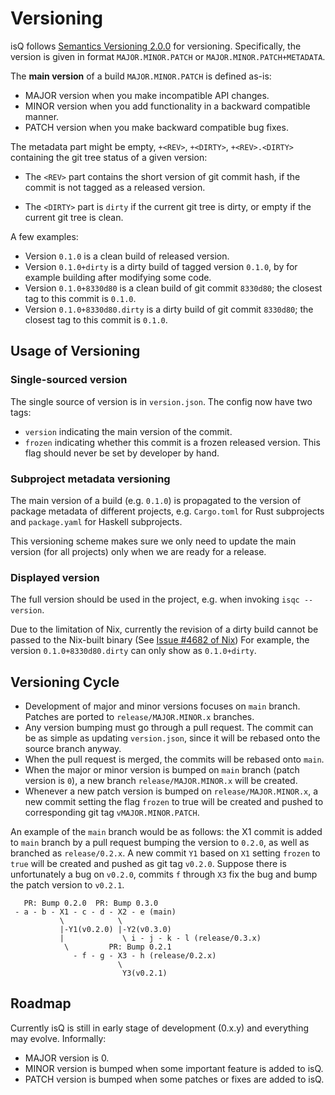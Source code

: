 Versioning
=======================

isQ follows [Semantics Versioning 2.0.0](https://semver.org/) for versioning. Specifically, the version is given in format `MAJOR.MINOR.PATCH` or `MAJOR.MINOR.PATCH+METADATA`.

The **main version** of a build `MAJOR.MINOR.PATCH` is defined as-is:

+ MAJOR version when you make incompatible API changes.
+ MINOR version when you add functionality in a backward compatible manner.
+ PATCH version when you make backward compatible bug fixes.

The metadata part might be empty, `+<REV>`, `+<DIRTY>`, `+<REV>.<DIRTY>` containing the git tree status of a given version:

+ The `<REV>` part contains the short version of git commit hash, if the commit is not tagged as a released version. 


+ The `<DIRTY>` part is `dirty` if the current git tree is dirty, or empty if the current git tree is clean.


A few examples:

+ Version `0.1.0` is a clean build of released version.
+ Version `0.1.0+dirty` is a dirty build of tagged version `0.1.0`, by for example building after modifying some code.
+ Version `0.1.0+8330d80` is a clean build of git commit `8330d80`; the closest tag to this commit is `0.1.0`. 
+ Version `0.1.0+8330d80.dirty` is a dirty build of git commit `8330d80`; the closest tag to this commit is `0.1.0`.

Usage of Versioning
----------------------

### Single-sourced version

The single source of version is in `version.json`. The config now have two tags:

+ `version` indicating the main version of the commit.
+ `frozen` indicating whether this commit is a frozen released version. This flag should never be set by developer by hand.

### Subproject metadata versioning

The main version of a build (e.g. `0.1.0`) is propagated to the version of package metadata of different projects, e.g. `Cargo.toml` for Rust subprojects and `package.yaml` for Haskell subprojects.

This versioning scheme makes sure we only need to update the main version (for all projects) only when we are ready for a release.

### Displayed version

The full version should be used in the project, e.g. when invoking `isqc --version`.

Due to the limitation of Nix, currently the revision of a dirty build cannot be passed to the Nix-built binary (See [Issue #4682 of Nix](https://github.com/NixOS/nix/issues/4682)) For example, the version `0.1.0+8330d80.dirty` can only show as `0.1.0+dirty`.


Versioning Cycle
----------------------

- Development of major and minor versions focuses on `main` branch. Patches are ported to `release/MAJOR.MINOR.x` branches.
- Any version bumping must go through a pull request. The commit can be as simple as updating `version.json`, since it will be rebased onto the source branch anyway.
- When the pull request is merged, the commits will be rebased onto `main`.
- When the major or minor version is bumped on `main` branch (patch version is `0`), a new branch `release/MAJOR.MINOR.x` will be created.
- Whenever a new patch version is bumped on `release/MAJOR.MINOR.x`, a new commit setting the flag `frozen` to true will be created and pushed to corresponding git tag `vMAJOR.MINOR.PATCH`.

An example of the `main` branch would be as follows: the X1 commit is added to `main` branch by a pull request bumping the version to `0.2.0`, as well as branched as `release/0.2.x`. A new commit `Y1` based on `X1` setting `frozen` to `true` will be created and pushed as git tag `v0.2.0`. Suppose there is unfortunately a bug on `v0.2.0`, commits `f` through `X3` fix the bug and bump the patch version to `v0.2.1`.

```
   PR: Bump 0.2.0  PR: Bump 0.3.0
 - a - b - X1 - c - d - X2 - e (main)
           \            \ 
           |-Y1(v0.2.0) |-Y2(v0.3.0)
           |             \ i - j - k - l (release/0.3.x)
            \         PR: Bump 0.2.1
              - f - g - X3 - h (release/0.2.x)
                        \
                         Y3(v0.2.1)
```


Roadmap
----------------------

Currently isQ is still in early stage of development (0.x.y) and everything may evolve. Informally:

+ MAJOR version is 0.
+ MINOR version is bumped when some important feature is added to isQ.
+ PATCH version is bumped when some patches or fixes are added to isQ.